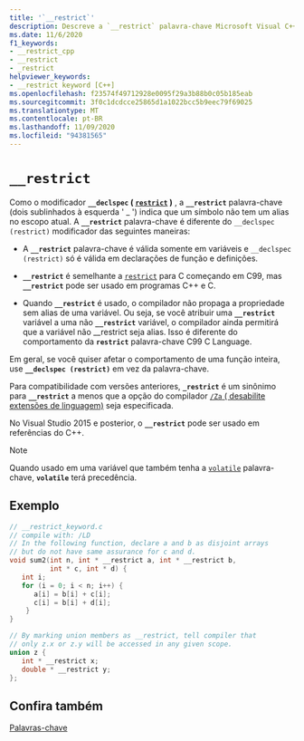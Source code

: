 ```yaml
---
title: '`__restrict`'
description: Descreve a `__restrict` palavra-chave Microsoft Visual C++.
ms.date: 11/6/2020
f1_keywords:
- __restrict_cpp
- __restrict
- _restrict
helpviewer_keywords:
- __restrict keyword [C++]
ms.openlocfilehash: f23574f49712928e0095f29a3b88b0c05b185eab
ms.sourcegitcommit: 3f0c1dcdcce25865d1a1022bcc5b9eec79f69025
ms.translationtype: MT
ms.contentlocale: pt-BR
ms.lasthandoff: 11/09/2020
ms.locfileid: "94381565"
---
```

# `__restrict`

Como o modificador **`__declspec` ( [`restrict`](../cpp/restrict.md) )** , a **`__restrict`** palavra-chave (dois sublinhados à esquerda ' _ ') indica que um símbolo não tem um alias no escopo atual. A **`__restrict`** palavra-chave é diferente do `__declspec (restrict)` modificador das seguintes maneiras:

- A **`__restrict`** palavra-chave é válida somente em variáveis e `__declspec (restrict)` só é válida em declarações de função e definições.

- **`__restrict`** é semelhante a [`restrict`](../c-language/type-qualifiers.md#restrict) para C começando em C99, mas **`__restrict`** pode ser usado em programas C++ e C.

- Quando **`__restrict`** é usado, o compilador não propaga a propriedade sem alias de uma variável. Ou seja, se você atribuir uma **`__restrict`** variável a uma não **`__restrict`** variável, o compilador ainda permitirá que a variável não __restrict seja alias. Isso é diferente do comportamento da **`restrict`** palavra-chave C99 C Language.

Em geral, se você quiser afetar o comportamento de uma função inteira, use **`__declspec (restrict)`** em vez da palavra-chave.

Para compatibilidade com versões anteriores, **`_restrict`** é um sinônimo para **`__restrict`** a menos que a opção do compilador [ `/Za` \( desabilite extensões de linguagem)](../build/reference/za-ze-disable-language-extensions.md) seja especificada.

No Visual Studio 2015 e posterior, o **`__restrict`** pode ser usado em referências do C++.

> [!NOTE]
> Quando usado em uma variável que também tenha a [`volatile`](../cpp/volatile-cpp.md) palavra-chave, **`volatile`** terá precedência.

## <a name="example"></a>Exemplo

```cpp
// __restrict_keyword.c
// compile with: /LD
// In the following function, declare a and b as disjoint arrays
// but do not have same assurance for c and d.
void sum2(int n, int * __restrict a, int * __restrict b,
          int * c, int * d) {
   int i;
   for (i = 0; i < n; i++) {
      a[i] = b[i] + c[i];
      c[i] = b[i] + d[i];
    }
}

// By marking union members as __restrict, tell compiler that
// only z.x or z.y will be accessed in any given scope.
union z {
   int * __restrict x;
   double * __restrict y;
};
```

## <a name="see-also"></a>Confira também

[Palavras-chave](../cpp/keywords-cpp.md)
